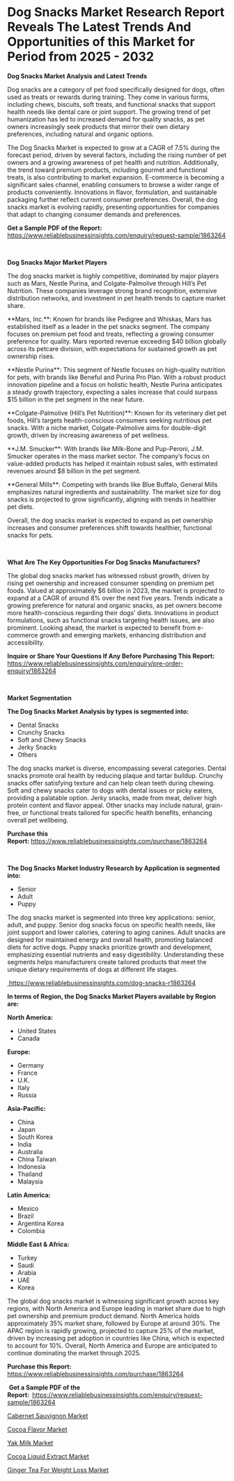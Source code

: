 <p><h1>Dog Snacks Market Research Report Reveals The Latest Trends And Opportunities of this Market for Period from 2025 - 2032</h1></p><p><strong>Dog Snacks Market Analysis and Latest Trends</strong></p>
<p><p>Dog snacks are a category of pet food specifically designed for dogs, often used as treats or rewards during training. They come in various forms, including chews, biscuits, soft treats, and functional snacks that support health needs like dental care or joint support. The growing trend of pet humanization has led to increased demand for quality snacks, as pet owners increasingly seek products that mirror their own dietary preferences, including natural and organic options.</p><p>The Dog Snacks Market is expected to grow at a CAGR of 7.5% during the forecast period, driven by several factors, including the rising number of pet owners and a growing awareness of pet health and nutrition. Additionally, the trend toward premium products, including gourmet and functional treats, is also contributing to market expansion. E-commerce is becoming a significant sales channel, enabling consumers to browse a wider range of products conveniently. Innovations in flavor, formulation, and sustainable packaging further reflect current consumer preferences. Overall, the dog snacks market is evolving rapidly, presenting opportunities for companies that adapt to changing consumer demands and preferences.</p></p>
<p><strong>Get a Sample PDF of the Report:&nbsp;</strong> <a href="https://www.reliablebusinessinsights.com/enquiry/request-sample/1863264?utm_campaign=115&utm_medium=2&utm_source=Github&utm_content=ia&utm_term=14022025&utm_id=dog-snacks">https://www.reliablebusinessinsights.com/enquiry/request-sample/1863264</a></p>
<p>&nbsp;</p>
<p><strong>Dog Snacks Major Market Players</strong></p>
<p><p>The dog snacks market is highly competitive, dominated by major players such as Mars, Nestle Purina, and Colgate-Palmolive through Hill’s Pet Nutrition. These companies leverage strong brand recognition, extensive distribution networks, and investment in pet health trends to capture market share.</p><p>**Mars, Inc.**: Known for brands like Pedigree and Whiskas, Mars has established itself as a leader in the pet snacks segment. The company focuses on premium pet food and treats, reflecting a growing consumer preference for quality. Mars reported revenue exceeding $40 billion globally across its petcare division, with expectations for sustained growth as pet ownership rises.</p><p>**Nestle Purina**: This segment of Nestle focuses on high-quality nutrition for pets, with brands like Beneful and Purina Pro Plan. With a robust product innovation pipeline and a focus on holistic health, Nestle Purina anticipates a steady growth trajectory, expecting a sales increase that could surpass $15 billion in the pet segment in the near future.</p><p>**Colgate-Palmolive (Hill’s Pet Nutrition)**: Known for its veterinary diet pet foods, Hill’s targets health-conscious consumers seeking nutritious pet snacks. With a niche market, Colgate-Palmolive aims for double-digit growth, driven by increasing awareness of pet wellness.</p><p>**J.M. Smucker**: With brands like Milk-Bone and Pup-Peroni, J.M. Smucker operates in the mass market sector. The company’s focus on value-added products has helped it maintain robust sales, with estimated revenues around $8 billion in the pet segment.</p><p>**General Mills**: Competing with brands like Blue Buffalo, General Mills emphasizes natural ingredients and sustainability. The market size for dog snacks is projected to grow significantly, aligning with trends in healthier pet diets.</p><p>Overall, the dog snacks market is expected to expand as pet ownership increases and consumer preferences shift towards healthier, functional snacks for pets.</p></p>
<p>&nbsp;</p>
<p><strong>What Are The Key Opportunities For Dog Snacks Manufacturers?</strong></p>
<p><p>The global dog snacks market has witnessed robust growth, driven by rising pet ownership and increased consumer spending on premium pet foods. Valued at approximately $6 billion in 2023, the market is projected to expand at a CAGR of around 8% over the next five years. Trends indicate a growing preference for natural and organic snacks, as pet owners become more health-conscious regarding their dogs’ diets. Innovations in product formulations, such as functional snacks targeting health issues, are also prominent. Looking ahead, the market is expected to benefit from e-commerce growth and emerging markets, enhancing distribution and accessibility.</p></p>
<p><strong>Inquire or Share Your Questions If Any Before Purchasing This Report:</strong> <a href="https://www.reliablebusinessinsights.com/enquiry/pre-order-enquiry/1863264?utm_campaign=115&utm_medium=2&utm_source=Github&utm_content=ia&utm_term=14022025&utm_id=dog-snacks">https://www.reliablebusinessinsights.com/enquiry/pre-order-enquiry/1863264</a></p>
<p>&nbsp;</p>
<p><strong>Market Segmentation</strong></p>
<p><strong>The Dog Snacks Market Analysis by types is segmented into:</strong></p>
<p><ul><li>Dental Snacks</li><li>Crunchy Snacks</li><li>Soft and Chewy Snacks</li><li>Jerky Snacks</li><li>Others</li></ul></p>
<p><p>The dog snacks market is diverse, encompassing several categories. Dental snacks promote oral health by reducing plaque and tartar buildup. Crunchy snacks offer satisfying texture and can help clean teeth during chewing. Soft and chewy snacks cater to dogs with dental issues or picky eaters, providing a palatable option. Jerky snacks, made from meat, deliver high protein content and flavor appeal. Other snacks may include natural, grain-free, or functional treats tailored for specific health benefits, enhancing overall pet wellbeing.</p></p>
<p><strong>Purchase this Report:&nbsp;</strong><a href="https://www.reliablebusinessinsights.com/purchase/1863264?utm_campaign=115&utm_medium=2&utm_source=Github&utm_content=ia&utm_term=14022025&utm_id=dog-snacks">https://www.reliablebusinessinsights.com/purchase/1863264</a></p>
<p>&nbsp;</p>
<p><strong>The Dog Snacks Market Industry Research by Application is segmented into:</strong></p>
<p><ul><li>Senior</li><li>Adult</li><li>Puppy</li></ul></p>
<p><p>The dog snacks market is segmented into three key applications: senior, adult, and puppy. Senior dog snacks focus on specific health needs, like joint support and lower calories, catering to aging canines. Adult snacks are designed for maintained energy and overall health, promoting balanced diets for active dogs. Puppy snacks prioritize growth and development, emphasizing essential nutrients and easy digestibility. Understanding these segments helps manufacturers create tailored products that meet the unique dietary requirements of dogs at different life stages.</p></p>
<p><a href="https://www.reliablebusinessinsights.com/dog-snacks-r1863264?utm_campaign=115&utm_medium=2&utm_source=Github&utm_content=ia&utm_term=14022025&utm_id=dog-snacks">&nbsp;https://www.reliablebusinessinsights.com/dog-snacks-r1863264</a></p>
<p><strong>In terms of Region, the Dog Snacks Market Players available by Region are:</strong></p>
<p>
    <p> <strong> North America: </strong>
        <ul>
            <li>United States</li>
            <li>Canada</li>
        </ul>
        </p> 
    <p> <strong> Europe: </strong>
        <ul>
            <li>Germany</li>
            <li>France</li>
            <li>U.K.</li>
            <li>Italy</li>
            <li>Russia</li>
        </ul>
        </p> 
    <p> <strong> Asia-Pacific: </strong>
        <ul>
            <li>China</li>
            <li>Japan</li>
            <li>South Korea</li>
            <li>India</li>
            <li>Australia</li>
            <li>China Taiwan</li>
            <li>Indonesia</li>
            <li>Thailand</li>
            <li>Malaysia</li>
        </ul>
        </p> 
    <p> <strong> Latin America: </strong>
        <ul>
            <li>Mexico</li>
            <li>Brazil</li>
            <li>Argentina Korea</li>
            <li>Colombia</li>
        </ul>
        </p> 
    <p> <strong> Middle East & Africa: </strong>
        <ul>
            <li>Turkey</li>
            <li>Saudi</li>
            <li>Arabia</li>
            <li>UAE</li>
            <li>Korea</li>
        </ul>
    </p>
    </p>
<p><p>The global dog snacks market is witnessing significant growth across key regions, with North America and Europe leading in market share due to high pet ownership and premium product demand. North America holds approximately 35% market share, followed by Europe at around 30%. The APAC region is rapidly growing, projected to capture 25% of the market, driven by increasing pet adoption in countries like China, which is expected to account for 10%. Overall, North America and Europe are anticipated to continue dominating the market through 2025.</p></p>
<p><strong>Purchase this Report: </strong><a href="https://www.reliablebusinessinsights.com/purchase/1863264?utm_campaign=115&utm_medium=2&utm_source=Github&utm_content=ia&utm_term=14022025&utm_id=dog-snacks">https://www.reliablebusinessinsights.com/purchase/1863264</a></p>
<p>&nbsp;<strong>Get a Sample PDF of the Report:&nbsp;&nbsp;</strong><a href="https://www.reliablebusinessinsights.com/enquiry/request-sample/1863264?utm_campaign=115&utm_medium=2&utm_source=Github&utm_content=ia&utm_term=14022025&utm_id=dog-snacks">https://www.reliablebusinessinsights.com/enquiry/request-sample/1863264</a></p>
<p><strong></strong></p>
<p><p><a href="https://github.com/shopovdjondo/Market-Research-Report-List-1/blob/main/cabernet-sauvignon-market.md?utm_campaign=115&utm_medium=2&utm_source=Github&utm_content=ia&utm_term=14022025&utm_id=dog-snacks">Cabernet Sauvignon Market</a></p><p><a href="https://github.com/saeiddaemo/Market-Research-Report-List-1/blob/main/cocoa-flavor-market.md?utm_campaign=115&utm_medium=2&utm_source=Github&utm_content=ia&utm_term=14022025&utm_id=dog-snacks">Cocoa Flavor Market</a></p><p><a href="https://github.com/salodipura00/Market-Research-Report-List-1/blob/main/yak-milk-market.md?utm_campaign=115&utm_medium=2&utm_source=Github&utm_content=ia&utm_term=14022025&utm_id=dog-snacks">Yak Milk Market</a></p><p><a href="https://github.com/supicweg/Market-Research-Report-List-1/blob/main/cocoa-liquid-extract-market.md?utm_campaign=115&utm_medium=2&utm_source=Github&utm_content=ia&utm_term=14022025&utm_id=dog-snacks">Cocoa Liquid Extract Market</a></p><p><a href="https://github.com/howdlecirone/Market-Research-Report-List-1/blob/main/ginger-tea-for-weight-loss-market.md?utm_campaign=115&utm_medium=2&utm_source=Github&utm_content=ia&utm_term=14022025&utm_id=dog-snacks">Ginger Tea For Weight Loss Market</a></p></p>